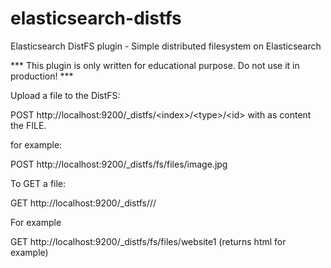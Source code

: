 # elasticsearch-distfs
Elasticsearch DistFS plugin - Simple distributed filesystem on Elasticsearch

*** This plugin is only written for educational purpose. Do not use it in production! ***

Upload a file to the DistFS:

POST http://localhost:9200/_distfs/&lt;index&gt;/&lt;type&gt;/&lt;id&gt; with as content the FILE.

for example:

POST http://localhost:9200/_distfs/fs/files/image.jpg


To GET a file:

GET http://localhost:9200/_distfs/<index>/<type>/<id> 

For example

GET http://localhost:9200/_distfs/fs/files/website1 (returns html for example)

